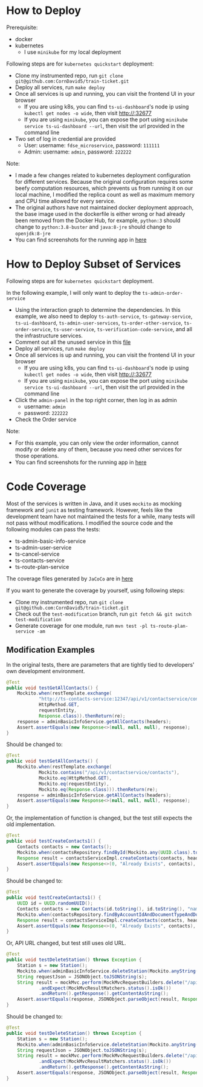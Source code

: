 # How to Deploy
Prerequisite:
- docker
- kubernetes
    - I use `minikube` for my local deployment

Following steps are for `kubernetes quickstart` deployment:
- Clone my instrumented repo, run `git clone git@github.com:CornDavid5/train-ticket.git`
- Deploy all services, run `make deploy`
- Once all services is up and running, you can visit the frontend UI in your browser
    - If you are using k8s, you can find `ts-ui-dashboard`'s node ip using `kubectl get nodes -o wide`, then visit [http://<Node-IP>:32677]()
    - If you are using `minikube`, you can expose the port using `minikube service ts-ui-dashboard --url`, then visit the url provided in the command line
- Two set of log in credential are provided
    - User: username: `fdse_microservice`, password: `111111`
    - Admin: username: `admin`, password: `222222`

Note:
- I made a few changes related to kubernetes deployment configuration for different services. Because the original configuration requires some beefy computation resources, which prevents us from running it on our local machine, I modified the replica count as well as maximum memory and CPU time allowed for every service.
- The original authors have not maintained docker deployment approach, the base image used in the dockerfile is either wrong or had already been removed from the Docker Hub, for example, `python:3` should change to `python:3.8-buster` and `java:8-jre` should change to `openjdk:8-jre`
- You can find screenshots for the running app in [here](./resources/screenshot/full%20deployment/)

# How to Deploy Subset of Services
Following steps are for `kubernetes quickstart` deployment.

In the following example, I will only want to deploy the `ts-admin-order-service`
- Using the interaction graph to determine the dependencies. In this example, we also need to deploy `ts-auth-service`, `ts-gateway-service`, `ts-ui-dashboard`, `ts-admin-user-services`, `ts-order-other-service`, `ts-order-service`, `ts-user-service`, `ts-verification-code-service`, and all the infrastructure services.
- Comment out all the unused service in this [file](https://github.com/CornDavid5/train-ticket/blob/master/deployment/kubernetes-manifests/quickstart-k8s/yamls/deploy.yaml.sample)
- Deploy all services, run `make deploy`
- Once all services is up and running, you can visit the frontend UI in your browser
    - If you are using k8s, you can find `ts-ui-dashboard`'s node ip using `kubectl get nodes -o wide`, then visit [http://<Node-IP>:32677]()
    - If you are using `minikube`, you can expose the port using `minikube service ts-ui-dashboard --url`, then visit the url provided in the command line
- Click the `admin-panel` in the top right corner, then log in as admin 
    - username: `admin`
    - password: `222222`
- Check the Order service

Note:
- For this example, you can only view the order information, cannot modify or delete any of them, because you need other services for those operations.
- You can find screenshots for the running app in [here](./resources/screenshot/partial%20deployment/)

# Code Coverage
Most of the services is written in Java, and it uses `mockito` as mocking framework and `junit` as testing framework. However, feels like the development team have not maintained the tests for a while, many tests will not pass without modifications. I modified the source code and the following modules can pass the tests:
- ts-admin-basic-info-service
- ts-admin-user-service
- ts-cancel-service
- ts-contacts-service
- ts-route-plan-service

The coverage files generated by `JaCoCo` are in [here](./coverage/)

If you want to generate the coverage by yourself, using following steps:
- Clone my instrumented repo, run `git clone git@github.com:CornDavid5/train-ticket.git`
- Check out the `test-modification` branch, run `git fetch && git switch test-modification`
- Generate coverage for one module, run `mvn test -pl ts-route-plan-service -am`

## Modification Examples
In the original tests, there are parameters that are tightly tied to developers' own development environment.
``` java
@Test
public void testGetAllContacts() {
    Mockito.when(restTemplate.exchange(
            "http://ts-contacts-service:12347/api/v1/contactservice/contacts",
            HttpMethod.GET,
            requestEntity,
            Response.class)).thenReturn(re);
    response = adminBasicInfoService.getAllContacts(headers);
    Assert.assertEquals(new Response<>(null, null, null), response);
}
```

Should be changed to:

``` java
@Test
public void testGetAllContacts() {
    Mockito.when(restTemplate.exchange(
            Mockito.contains("/api/v1/contactservice/contacts"),
            Mockito.eq(HttpMethod.GET),
            Mockito.eq(requestEntity),
            Mockito.eq(Response.class))).thenReturn(re);
    response = adminBasicInfoService.getAllContacts(headers);
    Assert.assertEquals(new Response<>(null, null, null), response);
}
```

Or, the implementation of function is changed, but the test still expects the old implementation.

``` java
@Test
public void testCreateContacts1() {
    Contacts contacts = new Contacts();
    Mockito.when(contactsRepository.findById(Mockito.any(UUID.class).toString())).thenReturn(Optional.of(contacts));
    Response result = contactsServiceImpl.createContacts(contacts, headers);
    Assert.assertEquals(new Response<>(0, "Already Exists", contacts), result);
}
```

Should be changed to:

``` java
@Test
public void testCreateContacts1() {
    UUID id = UUID.randomUUID();
    Contacts contacts = new Contacts(id.toString(), id.toString(), "name", 1, "12", "10001");
    Mockito.when(contactsRepository.findByAccountIdAndDocumentTypeAndDocumentType(id.toString(), "12", 1)).thenReturn(contacts);
    Response result = contactsServiceImpl.createContacts(contacts, headers);
    Assert.assertEquals(new Response<>(0, "Already Exists", contacts), result);
}
```

Or, API URL changed, but test still uses old URL.

``` java
@Test
public void testDeleteStation() throws Exception {
    Station s = new Station();
    Mockito.when(adminBasicInfoService.deleteStation(Mockito.anyString(), Mockito.any(HttpHeaders.class))).thenReturn(response);
    String requestJson = JSONObject.toJSONString(s);
    String result = mockMvc.perform(MockMvcRequestBuilders.delete("/api/v1/adminbasicservice/adminbasic/stations").contentType(MediaType.APPLICATION_JSON).content(requestJson))
            .andExpect(MockMvcResultMatchers.status().isOk())
            .andReturn().getResponse().getContentAsString();
    Assert.assertEquals(response, JSONObject.parseObject(result, Response.class));
}
```

Should be changed to:

``` java
@Test
public void testDeleteStation() throws Exception {
    Station s = new Station();
    Mockito.when(adminBasicInfoService.deleteStation(Mockito.anyString(), Mockito.any(HttpHeaders.class))).thenReturn(response);
    String requestJson = JSONObject.toJSONString(s);
    String result = mockMvc.perform(MockMvcRequestBuilders.delete("/api/v1/adminbasicservice/adminbasic/stations/id").contentType(MediaType.APPLICATION_JSON).content(requestJson))
            .andExpect(MockMvcResultMatchers.status().isOk())
            .andReturn().getResponse().getContentAsString();
    Assert.assertEquals(response, JSONObject.parseObject(result, Response.class));
}
```
